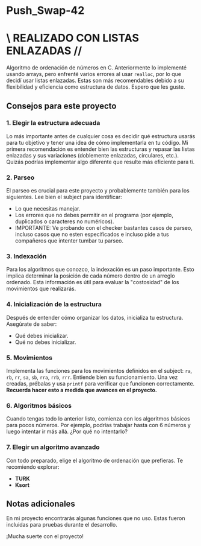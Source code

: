 # Push_Swap-42

# \\ REALIZADO CON LISTAS ENLAZADAS //

Algoritmo de ordenación de números en C. Anteriormente lo implementé usando arrays, pero enfrenté varios errores al usar `realloc`, por lo que decidí usar listas enlazadas. Estas son más recomendables debido a su flexibilidad y eficiencia como estructura de datos. Espero que les guste.

## Consejos para este proyecto

### 1. Elegir la estructura adecuada

Lo más importante antes de cualquier cosa es decidir qué estructura usarás para tu objetivo y tener una idea de cómo implementarla en tu código. Mi primera recomendación es entender bien las estructuras y repasar las listas enlazadas y sus variaciones (doblemente enlazadas, circulares, etc.). Quizás podrías implementar algo diferente que resulte más eficiente para ti.

### 2. Parseo

El parseo es crucial para este proyecto y probablemente también para los siguientes. Lee bien el subject para identificar:

- Lo que necesitas manejar.
- Los errores que no debes permitir en el programa (por ejemplo, duplicados o caracteres no numéricos).
- IMPORTANTE: Ve probando con el checker bastantes casos de parseo, incluso casos que no esten especificados e incluso pide a tus compañeros que intenter tumbar tu parseo.

### 3. Indexación

Para los algoritmos que conozco, la indexación es un paso importante. Esto implica determinar la posición de cada número dentro de un arreglo ordenado. Esta información es útil para evaluar la "costosidad" de los movimientos que realizarás.

### 4. Inicialización de la estructura

Después de entender cómo organizar los datos, inicializa tu estructura. Asegúrate de saber:

- Qué debes inicializar.
- Qué no debes inicializar.

### 5. Movimientos

Implementa las funciones para los movimientos definidos en el subject: `ra`, `rb`, `rr`, `sa`, `sb`, `rra`, `rrb`, `rrr`. Entiende bien su funcionamiento. Una vez creadas, prébalas y usa `printf` para verificar que funcionen correctamente. **Recuerda hacer esto a medida que avances en el proyecto.**

### 6. Algoritmos básicos

Cuando tengas todo lo anterior listo, comienza con los algoritmos básicos para pocos números. Por ejemplo, podrías trabajar hasta con 6 números y luego intentar ir más allá. ¿Por qué no intentarlo?

### 7. Elegir un algoritmo avanzado

Con todo preparado, elige el algoritmo de ordenación que prefieras. Te recomiendo explorar:

- **TURK**
- **Ksort**

## Notas adicionales

En mi proyecto encontrarás algunas funciones que no uso. Estas fueron incluidas para pruebas durante el desarrollo.

¡Mucha suerte con el proyecto!

